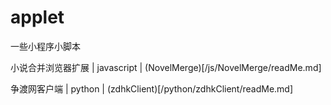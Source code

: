 # applet
一些小程序小脚本

小说合并浏览器扩展 | javascript | (NovelMerge)[/js/NovelMerge/readMe.md]

争渡网客户端 | python | (zdhkClient)[/python/zdhkClient/readMe.md]
